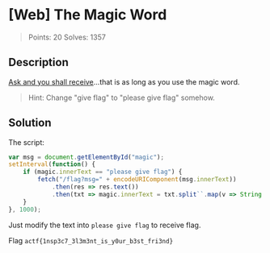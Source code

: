 # [Web] The Magic Word

> Points: 20
> Solves: 1357

## Description

[Ask and you shall receive](https://magicword.2020.chall.actf.co)...that is as long as you use the magic word.

> Hint: Change "give flag" to "please give flag" somehow.

## Solution

The script:

```javascript
var msg = document.getElementById("magic");
setInterval(function() {
    if (magic.innerText == "please give flag") {
        fetch("/flag?msg=" + encodeURIComponent(msg.innerText))
            .then(res => res.text())
            .then(txt => magic.innerText = txt.split``.map(v => String.fromCharCode(v.charCodeAt(0) ^ 0xf)).join``);
    }
}, 1000);
```

Just modify the text into `please give flag` to receive flag.

Flag `actf{1nsp3c7_3l3m3nt_is_y0ur_b3st_fri3nd}`
